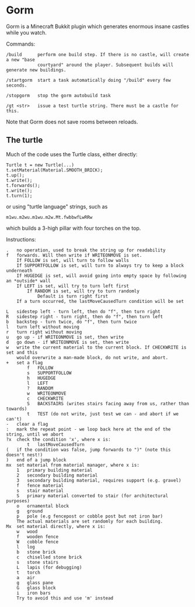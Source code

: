 Gorm
====

Gorm is a Minecraft Bukkit plugin which generates enormous insane
castles while you watch.

Commands:

    /build      perform one build step. If there is no castle, will create a new "base
                courtyard" around the player. Subsequent builds will generate new buildings.
            
    /startgorm  start a task automatically doing "/build" every few seconds.

    /stopgorm   stop the gorm autobuild task
    
    /gt <str>   issue a test turtle string. There must be a castle for this.
    
Note that Gorm does not save rooms between reloads.
    



The turtle
----------

Much of the code uses the Turtle class, either directly:

    Turtle t = new Turtle(...)
    t.setMaterial(Material.SMOOTH_BRICK);
    t.up();
    t.write();
    t.forwards();
    t.write();
    t.turn(1);
    
or using "turtle language" strings, such as 

    m1wu.m2wu.m1wu.m2w.Mt.fwbbwfLwRRw
   
which builds a 3-high pillar with four torches on the top.

Instructions:

    .   no operation, used to break the string up for readability
    f   forwards. Will then write if WRITEONMOVE is set.
        If FOLLOW is set, will turn to follow walls
        If SUPPORTFOLLOW is set, will turn to always try to keep a block underneath
        If HUGEDGE is set, will avoid going into empty space by following an *outside* wall
        If LEFT is set, will try to turn left first
            If RANDOM is set, will try to turn randomly
                Default is turn right first
        If a turn occurred, the lastMoveCausedTurn condition will be set

    L   sidestep left - turn left, then do "f", then turn right
    R   sidestep right - turn right, then do "f", then turn left
    b   backstep - turn twice, do "f", then turn twice
    l   turn left without moving
    r   turn right without moving
    u   go up - if WRITEONMOVE is set, then write
    d   go down - if WRITEONMOVE is set, then write
    w   write the current material to the current block. If CHECKWRITE is set and this
        would overwrite a man-made block, do not write, and abort.
    +   set a flag
            f   FOLLOW
            s   SUPPORTFOLLOW
            h   HUGEDGE
            l   LEFT
            ?   RANDOM
            w   WRITEONMOVE
            c   CHECKWRITE
            S   BACKSTAIRS (writes stairs facing away from us, rather than towards)
            t   TEST (do not write, just test we can - and abort if we can't)
    -   clear a flag
    :   mark the repeat point - we loop back here at the end of the string, until we abort
    ?x  check the condition 'x', where x is:
            t   lastMoveCausedTurn
    (   if the condition was false, jump forwards to ")" (note this doesn't nest!)
    )   end of a jump block
    mx  set material from material manager, where x is:
        1   primary building material
        2   secondary building material
        3   secondary building material, requires support (e.g. gravel)
        f   fence material
        s   stair material
        S   primary material converted to stair (for architectural purposes)
        o   ornamental block
        g   ground
        p   pole (e.g fencepost or cobble post but not iron bar)
        The actual materials are set randomly for each building.
    Mx  set material directly, where x is:
        w   wood
        f   wooden fence
        W   cobble fence
        l   log
        b   stone brick
        c   chiselled stone brick
        s   stone stairs
        L   lapis (for debugging)
        t   torch
        a   air
        g   glass pane
        G   glass block
        i   iron bars
        Try to avoid this and use 'm' instead

